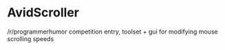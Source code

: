# AvidScroller
/r/programmerhumor competition entry, toolset + gui for modifying mouse scrolling speeds

